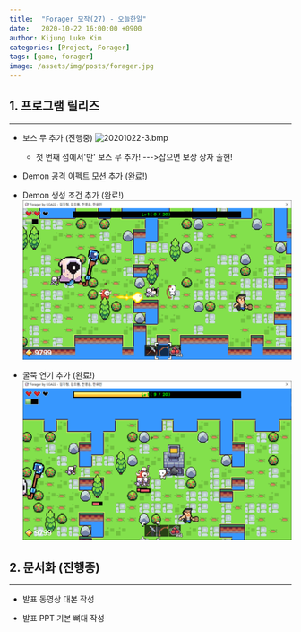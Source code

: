 ```yaml
---
title:  "Forager 모작(27) - 오늘한일"
date:   2020-10-22 16:00:00 +0900
author: Kijung Luke Kim
categories: [Project, Forager]
tags: [game, forager]
image: /assets/img/posts/forager.jpg
---
```


## 1. 프로그램 릴리즈
---
 
- 보스 무 추가 (진행중)
  ![20201022-3.bmp](/assets/img/posts/20201022-3.bmp)
  - 첫 번째 섬에서'만' 보스 무 추가! --->잡으면 보상 상자 출현! 
- Demon 공격 이펙트 모션 추가 (완료!)
  
- Demon 생성 조건 추가 (완료!)
![20201022-1.png](/assets/img/posts/20201022-1.png)
- 굴뚝 연기 추가 (완료!)
![20201022-2.png](/assets/img/posts/20201022-2.png)

## 2. 문서화 (진행중)
---

- 발표 동영상 대본 작성

- 발표 PPT 기본 뼈대 작성